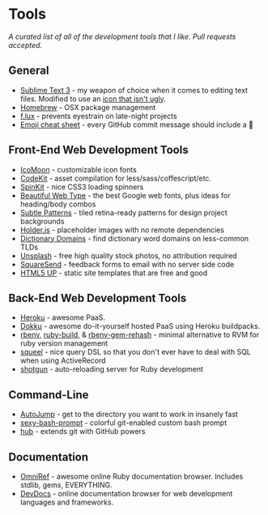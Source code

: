 # Tools
*A curated list of all of the development tools that I like. Pull requests accepted.*

## General
- [Sublime Text 3](http://www.sublimetext.com/3) - my weapon of choice when it comes to editing text files. Modified to use an [icon that isn't ugly](http://dribbble.com/shots/311515-A-Sublime-Text-2-Icon-that-is-less-horrible).
- [Homebrew](http://brew.sh) - OSX package management
- [f.lux](http://justgetflux.com) - prevents eyestrain on late-night projects
- [Emoji cheat sheet](http://www.emoji-cheat-sheet.com) - every GitHub commit message should include a :panda_face:

##  Front-End Web Development Tools
- [IcoMoon](http://icomoon.io) - customizable icon fonts
- [CodeKit](https://incident57.com/codekit/) - asset compilation for less/sass/coffescript/etc.
- [SpinKit](http://tobiasahlin.com/spinkit/) - nice CSS3 loading spinners
- [Beautiful Web Type](http://hellohappy.org/beautiful-web-type/) - the best Google web fonts, plus ideas for heading/body combos
- [Subtle Patterns](http://subtlepatterns.com) - tiled retina-ready patterns for design project backgrounds
- [Holder.js](http://imsky.github.io/holder/) - placeholder images with no remote dependencies
- [Dictionary Domains](http://www.dictionarydomains.co) - find dictionary word domains on less-common TLDs
- [Unsplash](http://unsplash.com) - free high quality stock photos, no attribution required
- [SquareSend](https://squaresend.com) - feedback forms to email with no server side code
- [HTML5 UP](http://html5up.net) - static site templates that are free and good

## Back-End Web Development Tools
- [Heroku](https://www.heroku.com) - awesome PaaS.
- [Dokku](https://github.com/progrium/dokku) - awesome do-it-yourself hosted PaaS using Heroku buildpacks.
- [rbenv](https://github.com/sstephenson/rbenv), [ruby-build](https://github.com/sstephenson/ruby-build), & [rbenv-gem-rehash](https://github.com/sstephenson/rbenv-gem-rehash) - minimal alternative to RVM for ruby version management
- [squeel](https://github.com/activerecord-hackery/squeel) - nice query DSL so that you don't ever have to deal with SQL when using ActiveRecord
- [shotgun](https://github.com/rtomayko/shotgun) - auto-reloading server for Ruby development

## Command-Line
- [AutoJump](https://github.com/joelthelion/autojump) - get to the directory you want to work in insanely fast
- [sexy-bash-prompt](https://github.com/twolfson/sexy-bash-prompt) - colorful git-enabled custom bash prompt
- [hub](https://github.com/github/hub) - extends git with GitHub powers

## Documentation
- [OmniRef](http://www.omniref.com) - awesome online Ruby documentation browser. Includes stdlib, gems, EVERYTHING.
- [DevDocs](http://devdocs.io) - online documentation browser for web development languages and frameworks.